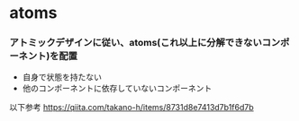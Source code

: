 # atoms

### アトミックデザインに従い、atoms(これ以上に分解できないコンポーネント)を配置

- 自身で状態を持たない
- 他のコンポーネントに依存していないコンポーネント

以下参考
https://qiita.com/takano-h/items/8731d8e7413d7b1f6d7b
